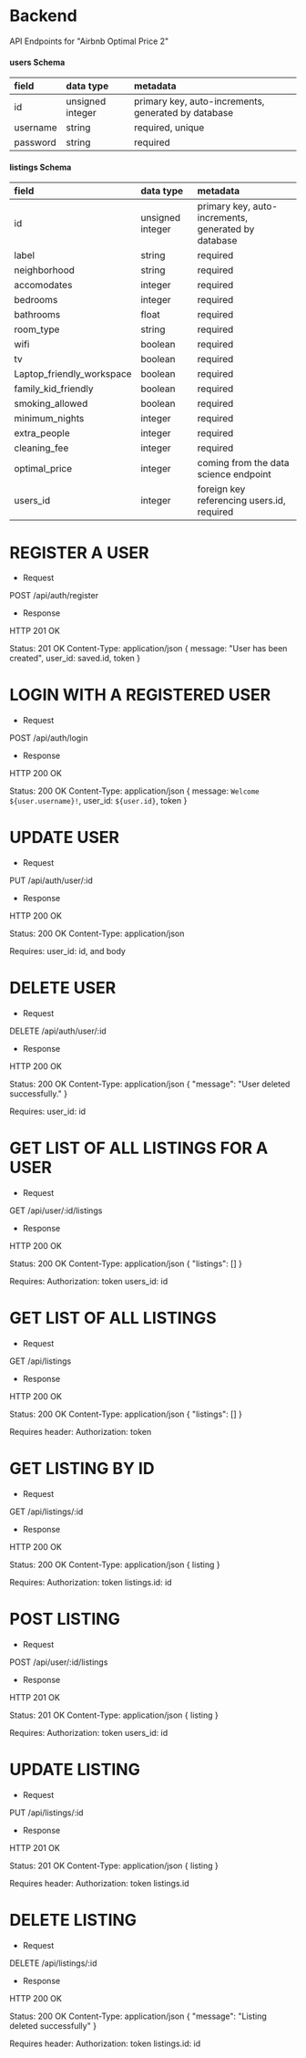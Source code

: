 # Backend

API Endpoints for "Airbnb Optimal Price 2"

#### users Schema

| field       | data type        | metadata                                            |
| :---------- | :--------------- | :-------------------------------------------------- |
| id          | unsigned integer | primary key, auto-increments, generated by database |
| username    | string           | required, unique                                    |
| password    | string           | required                                            |

#### listings Schema

| field        | data type        | metadata                                            |
| :----------- | :--------------- | :-------------------------------------------------- |
| id           | unsigned integer | primary key, auto-increments, generated by database |
| label        | string           | required                                            |
| neighborhood | string           | required                                            |
| accomodates  | integer          | required                                            |
| bedrooms     | integer          | required                                            |
| bathrooms    | float            | required                                            |
| room_type    | string           | required                                            |
| wifi         | boolean          | required                                            |
| tv           | boolean          | required                                            |
|Laptop_friendly_workspace| boolean | required                                          |
|family_kid_friendly | boolean    | required                                            |
|smoking_allowed | boolean        | required                                            |
|minimum_nights| integer          | required                                            |
| extra_people | integer          | required                                            |
| cleaning_fee | integer          | required                                            |
|optimal_price | integer          | coming from the data science endpoint               |
| users_id     | integer          | foreign key referencing users.id, required          |

# REGISTER A USER

- Request

POST /api/auth/register

- Response

HTTP 201 OK

Status: 201 OK
Content-Type: application/json
{
  message: "User has been created",
   user_id: saved.id,
  token
}

# LOGIN WITH A REGISTERED USER

- Request

POST /api/auth/login

- Response

HTTP 200 OK

Status: 200 OK
Content-Type: application/json
{
  message: `Welcome ${user.username}!`,
  user_id: `${user.id}`,
  token
}

# UPDATE USER

- Request

PUT /api/auth/user/:id

- Response

HTTP 200 OK

Status: 200 OK
Content-Type: application/json

Requires:
 user_id: id, and body

# DELETE USER

- Request

DELETE /api/auth/user/:id

- Response

HTTP 200 OK

Status: 200 OK
Content-Type: application/json
{ "message": "User deleted successfully." }

Requires:
  user_id: id

# GET LIST OF ALL LISTINGS FOR A USER

- Request

GET /api/user/:id/listings

- Response

HTTP 200 OK

Status: 200 OK
Content-Type: application/json
{ "listings": [] }

Requires:
 Authorization: token 
 users_id: id

# GET LIST OF ALL LISTINGS

- Request

GET /api/listings

- Response

HTTP 200 OK

Status: 200 OK
Content-Type: application/json
{ "listings": [] }

Requires header:
 Authorization: token 

# GET LISTING BY ID

- Request

GET /api/listings/:id

- Response

HTTP 200 OK

Status: 200 OK
Content-Type: application/json
{ listing }

Requires:
 Authorization: token 
 listings.id: id

# POST LISTING

- Request

POST /api/user/:id/listings

- Response

HTTP 201 OK

Status: 201 OK
Content-Type: application/json
{ listing }

Requires:
 Authorization: token 
 users_id: id

# UPDATE LISTING

- Request

PUT /api/listings/:id

- Response

HTTP 201 OK

Status: 201 OK
Content-Type: application/json
{ listing }

Requires header:
 Authorization: token 
 listings.id

# DELETE LISTING

- Request

DELETE /api/listings/:id

- Response

HTTP 200 OK

Status: 200 OK
Content-Type: application/json
{ "message": "Listing deleted successfully" }

Requires header:
 Authorization: token 
 listings.id: id

